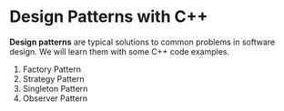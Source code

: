 # Design Patterns with C++
**Design patterns** are typical solutions to common problems in software design.
We will learn them with some C++ code examples.

1. Factory Pattern
2. Strategy Pattern
3. Singleton Pattern
4. Observer Pattern
